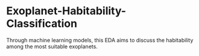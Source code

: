 # Exoplanet-Habitability-Classification
Through machine learning models, this EDA aims to discuss the habitability among the most suitable exoplanets.

